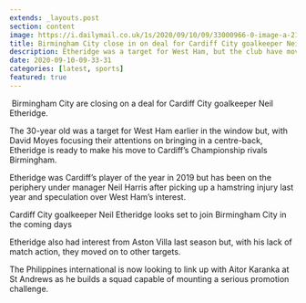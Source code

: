```yaml
---
extends: _layouts.post
section: content
image: https://i.dailymail.co.uk/1s/2020/09/10/09/33000966-0-image-a-21_1599725774511.jpg 
title: Birmingham City close in on deal for Cardiff City goalkeeper Neil Etheridge 
description: Etheridge was a target for West Ham, but the club have moved on after setting their sights on a new centre-back, leaving Birmingham in pole position to secure his signature. 
date: 2020-09-10-09-33-31 
categories: [latest, sports] 
featured: true 
--- 
```

 Birmingham City are closing on a deal for Cardiff City goalkeeper Neil Etheridge.

The 30-year old was a target for West Ham earlier in the window but, with David Moyes focusing their attentions on bringing in a centre-back, Etheridge is ready to make his move to Cardiff’s Championship rivals Birmingham.

Etheridge was Cardiff’s player of the year in 2019 but has been on the periphery under manager Neil Harris after picking up a hamstring injury last year and speculation over West Ham’s interest.

Cardiff City goalkeeper Neil Etheridge looks set to join Birmingham City in the coming days

Etheridge also had interest from Aston Villa last season but, with his lack of match action, they moved on to other targets.

The Philippines international is now looking to link up with Aitor Karanka at St Andrews as he builds a squad capable of mounting a serious promotion challenge.

